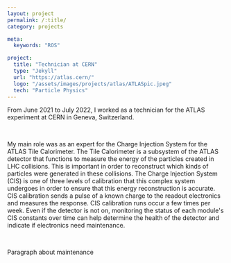 ```yaml
---
layout: project
permalink: /:title/
category: projects

meta:
  keywords: "ROS"

project:
  title: "Technician at CERN"
  type: "Jekyll"
  url: "https://atlas.cern/"
  logo: "/assets/images/projects/atlas/ATLASpic.jpeg"
  tech: "Particle Physics"
---
```





<p>From June 2021 to July 2022, I worked as a technician for the ATLAS experiment at CERN in Geneva, Switzerland.</p> 

<br>

<p>My main role was as an expert for the Charge Injection System for the ATLAS Tile Calorimeter. The Tile Calorimeter is a subsystem of the ATLAS detector that functions to measure the energy of the particles created in LHC collisions. This is important in order to reconstruct which kinds of particles were generated in these collisions. The Charge Injection System (CIS) is one of three levels of calibration that this complex system undergoes in order to ensure that this energy reconstruction is accurate. CIS calibration sends a pulse of a known charge to the readout electronics and measures the response. CIS calibration runs occur a few times per week. Even if the detector is not on, monitoring the status of each module's CIS constants over time can help determine the health of the detector and indicate if electronics need maintenance.</p>
<br>

<p>Paragraph about maintenance</p>
<br>

<br><br>

